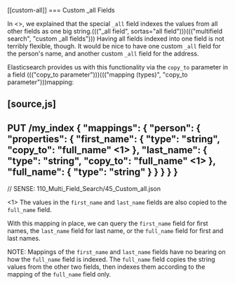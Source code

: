 [[custom-all]]
=== Custom _all Fields

In <<all-field>>, we explained that the special `_all` field indexes the values
from all other fields as one big string.((("_all field", sortas="all field")))((("multifield search", "custom _all fields"))) Having all fields indexed into one
field is not terribly flexible, though.  It would be nice to have one custom
`_all` field for the person's name, and another custom `_all` field for the
address.

Elasticsearch provides us with this functionality via the `copy_to` parameter
in a field ((("copy_to parameter")))((("mapping (types)", "copy_to parameter")))mapping:

[source,js]
--------------------------------------------------
PUT /my_index
{
    "mappings": {
        "person": {
            "properties": {
                "first_name": {
                    "type":     "string",
                    "copy_to":  "full_name" <1>
                },
                "last_name": {
                    "type":     "string",
                    "copy_to":  "full_name" <1>
                },
                "full_name": {
                    "type":     "string"
                }
            }
        }
    }
}
--------------------------------------------------
// SENSE: 110_Multi_Field_Search/45_Custom_all.json

<1> The values in the `first_name` and `last_name` fields
    are also copied to the `full_name` field.

With this mapping in place, we can query the `first_name` field for first
names, the `last_name` field for last name, or the `full_name` field for first
and last names.

NOTE: Mappings of the `first_name` and `last_name` fields have no bearing
on how the `full_name` field is indexed. The `full_name` field copies the
string values from the other two fields, then indexes them according to the
mapping of the `full_name` field only.

